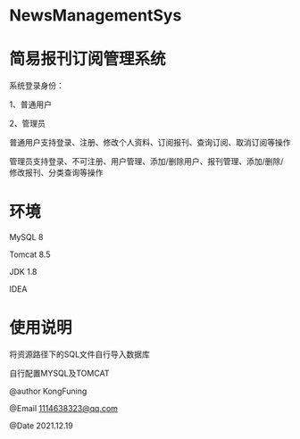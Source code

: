# NewsManagementSys
# 简易报刊订阅管理系统
系统登录身份：

1、普通用户

2、管理员

普通用户支持登录、注册、修改个人资料、订阅报刊、查询订阅、取消订阅等操作

管理员支持登录、不可注册、用户管理、添加/删除用户、报刊管理、添加/删除/修改报刊、分类查询等操作

# 环境
MySQL 8

Tomcat 8.5

JDK 1.8

IDEA

# 使用说明
将资源路径下的SQL文件自行导入数据库

自行配置MYSQL及TOMCAT

@author KongFuning

@Email 1114638323@qq.com

@Date 2021.12.19

